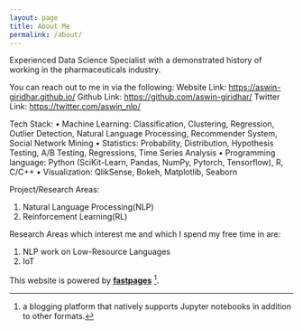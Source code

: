 ```yaml
---
layout: page
title: About Me
permalink: /about/
---
```


Experienced Data Science Specialist with a demonstrated history of working in the pharmaceuticals industry.

You can reach out to me in via the following:
Website Link: https://aswin-giridhar.github.io/
Github Link: https://github.com/aswin-giridhar/
Twitter Link: https://twitter.com/aswin_nlp/

Tech Stack:
• Machine Learning: Classification, Clustering, Regression, Outlier Detection, Natural Language Processing, Recommender System, Social Network Mining
• Statistics: Probability, Distribution, Hypothesis Testing, A/B Testing, Regressions, Time Series Analysis
• Programming language: Python (SciKit-Learn, Pandas, NumPy, Pytorch, Tensorflow), R, C/C++
• Visualization: QlikSense, Bokeh, Matplotlib, Seaborn

Project/Research Areas:
1) Natural Language Processing(NLP)
2) Reinforcement Learning(RL)

Research Areas which interest me and which I spend my free time in are:
1) NLP work on Low-Resource Languages
2) IoT 

This website is powered by **[fastpages](https://github.com/fastai/fastpages)** [^1].
[^1]:a blogging platform that natively supports Jupyter notebooks in addition to other formats.
